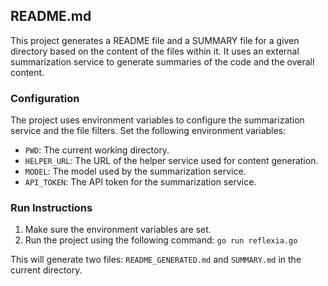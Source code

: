 ## README.md

This project generates a README file and a SUMMARY file for a given directory based on the content of the files within it. It uses an external summarization service to generate summaries of the code and the overall content.

### Configuration

The project uses environment variables to configure the summarization service and the file filters. Set the following environment variables:

- `PWD`: The current working directory.
- `HELPER_URL`: The URL of the helper service used for content generation.
- `MODEL`: The model used by the summarization service.
- `API_TOKEN`: The API token for the summarization service.

### Run Instructions

1. Make sure the environment variables are set.
2. Run the project using the following command: `go run reflexia.go`

This will generate two files: `README_GENERATED.md` and `SUMMARY.md` in the current directory.